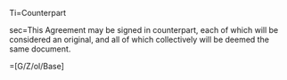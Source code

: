 Ti=Counterpart

sec=This Agreement may be signed in counterpart, each of which will be considered an original, and all of which collectively will be deemed the same document.

=[G/Z/ol/Base]

